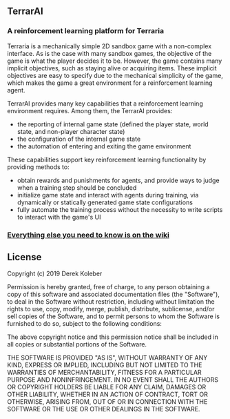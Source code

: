 ## TerrarAI

### A reinforcement learning platform for Terraria

Terraria is a mechanically simple 2D sandbox game with a non-complex interface.
As is the case with many sandbox games, the objective of the game is what the player decides it to be.
However, the game contains many implicit objectives, such as staying alive or acquiring items.
These implicit objectives are easy to specify due to the mechanical simplicity of the game, 
which makes the game a great environment for a reinforcement learning agent.

TerrarAI provides many key capabilities that a reinforcement learning environment requires. 
Among them, the TerrarAI provides:
* the reporting of internal game state (defined the player state, world state, and non-player character state)
* the configuration of the internal game state
* the automation of entering and exiting the game environment

These capabilities support key reinforcement learning functionality by providing methods to:
* obtain rewards and punishments for agents, and provide ways to judge when a training step should be concluded
* initialize game state and interact with agents during training, via dynamically or statically generated game state configurations
* fully automate the training process without the necessity to write scripts to interact with the game's UI

### [Everything else you need to know is on the wiki](https://github.com/dkoleber/TerrarAI/wiki)

## License

Copyright (c) 2019 Derek Koleber

Permission is hereby granted, free of charge, to any person obtaining a copy
of this software and associated documentation files (the "Software"), to deal
in the Software without restriction, including without limitation the rights
to use, copy, modify, merge, publish, distribute, sublicense, and/or sell
copies of the Software, and to permit persons to whom the Software is
furnished to do so, subject to the following conditions:

The above copyright notice and this permission notice shall be included in all
copies or substantial portions of the Software.

THE SOFTWARE IS PROVIDED "AS IS", WITHOUT WARRANTY OF ANY KIND, EXPRESS OR
IMPLIED, INCLUDING BUT NOT LIMITED TO THE WARRANTIES OF MERCHANTABILITY,
FITNESS FOR A PARTICULAR PURPOSE AND NONINFRINGEMENT. IN NO EVENT SHALL THE
AUTHORS OR COPYRIGHT HOLDERS BE LIABLE FOR ANY CLAIM, DAMAGES OR OTHER
LIABILITY, WHETHER IN AN ACTION OF CONTRACT, TORT OR OTHERWISE, ARISING FROM,
OUT OF OR IN CONNECTION WITH THE SOFTWARE OR THE USE OR OTHER DEALINGS IN THE
SOFTWARE.
